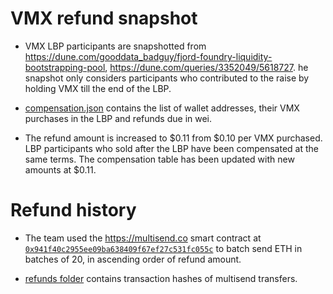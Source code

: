 # VMX refund snapshot

- VMX LBP participants are snapshotted from https://dune.com/gooddata_badguy/fjord-foundry-liquidity-bootstrapping-pool, https://dune.com/queries/3352049/5618727. he snapshot only considers participants who contributed to the raise by holding VMX till the end of the LBP.

- [compensation.json](/compensation.json) contains the list of wallet addresses, their VMX purchases in the LBP and refunds due in wei.

- The refund amount is increased to $0.11 from $0.10 per VMX purchased. LBP participants who sold after the LBP have been compensated at the same terms. The compensation table has been updated with new amounts at $0.11.

# Refund history

- The team used the https://multisend.co smart contract at [`0x941f40c2955ee09ba638409f67ef27c531fc055c`](https://etherscan.io/address/0x941f40c2955ee09ba638409f67ef27c531fc055c) to batch send ETH in batches of 20, in ascending order of refund amount.

- [refunds folder](/refunds/) contains transaction hashes of multisend transfers.

